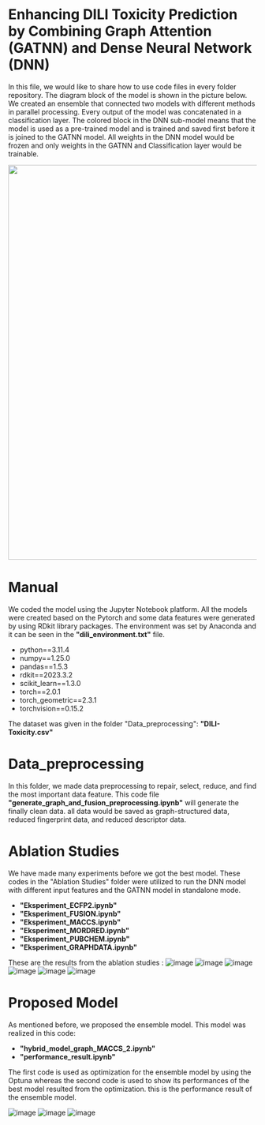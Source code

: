 # Enhancing DILI Toxicity Prediction by Combining Graph Attention (GATNN) and Dense Neural Network (DNN)

In this file, we would like to share how to use code files in every folder repository. The diagram block of the model is shown in the picture below.
We created an ensemble that connected two models with different methods in parallel processing. Every output of the model was concatenated in a classification layer.
The colored block in the DNN sub-model means that the model is used as a pre-trained model and is trained and saved first before it is joined to the GATNN model. All weights in the DNN model 
would be frozen and only weights in the GATNN and Classification layer would be trainable. 

<img src="https://github.com/user-attachments/assets/59c50365-91ac-426e-8ffe-473c2dd5128a" width="800" />

# Manual 
We coded the model using the Jupyter Notebook platform. All the models were created based on the Pytorch and some data features were generated by using RDkit library packages. 
The environment was set by Anaconda and it can be seen in the **"dili_environment.txt"** file. 
 - python==3.11.4
 - numpy==1.25.0
 - pandas==1.5.3
 - rdkit==2023.3.2
 - scikit_learn==1.3.0
 - torch==2.0.1
 - torch_geometric==2.3.1
 - torchvision==0.15.2

The dataset was given in the folder "Data_preprocessing": **"DILI-Toxicity.csv"**

# Data_preprocessing
In this folder, we made data preprocessing to repair, select, reduce, and find the most important data feature.
This code file **"generate_graph_and_fusion_preprocessing.ipynb"** will generate the finally clean data. 
all data would be saved as graph-structured data, reduced fingerprint data, and reduced descriptor data. 

# Ablation Studies 
We have made many experiments before we got the best model. These codes in the "Ablation Studies" folder were utilized to run the DNN model with different input features and the GATNN model in standalone mode. 
 - **"Eksperiment_ECFP2.ipynb"**
 - **"Eksperiment_FUSION.ipynb"**
 - **"Eksperiment_MACCS.ipynb"**
 - **"Eksperiment_MORDRED.ipynb"**
 - **"Eksperiment_PUBCHEM.ipynb"**
 - **"Eksperiment_GRAPHDATA.ipynb"**

These are the results from the ablation studies :
![image](https://github.com/user-attachments/assets/4b5bd516-a3be-473f-b765-25df7237a3a9)
![image](https://github.com/user-attachments/assets/550bb71a-38be-45a0-88ff-9a9fddbce0a7)
![image](https://github.com/user-attachments/assets/7bf34954-f681-4f53-8436-b8a3a48d5a23)
![image](https://github.com/user-attachments/assets/6a980ff4-d21e-44b2-bb9c-9909c184ee5a)
![image](https://github.com/user-attachments/assets/b6302b47-72dd-4379-b5c8-d3b7b4d2b033)
![image](https://github.com/user-attachments/assets/b2d1d2ba-e46c-4483-901e-720c03296807)

# Proposed Model 
As mentioned before, we proposed the ensemble model. This model was realized in this code:  
- **"hybrid_model_graph_MACCS_2.ipynb"** 
- **"performance_result.ipynb"**

The first code is used as optimization for the ensemble model by using the Optuna whereas the second code is used to show its performances of the best model resulted from the optimization. 
this is the performance result of the ensemble model. 

 ![image](https://github.com/user-attachments/assets/fc29a734-6677-4d68-abec-9624fb498096)
![image](https://github.com/user-attachments/assets/f0949018-9e33-44d8-9e01-d939f865b357) ![image](https://github.com/user-attachments/assets/30b441ec-004c-4bf7-b9ee-e89f690e7f4c)

